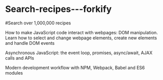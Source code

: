 # Search-recipes---forkify
#Search over 1,000,000 recipes

<p>How to make JavaScript code interact with webpages: DOM manipulation. Learn how to select and change webpage elements, create new elements and handle DOM events</p>
<p>Asynchronous JavaScript: the event loop, promises, async/await, AJAX calls and APIs</p>
<p>Modern development workflow with NPM, Webpack, Babel and ES6 modules</p>
